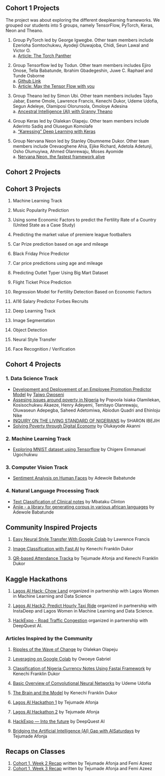## Cohort 1 Projects

The project was about exploring the different deeplearning frameworks. We grouped our students into 5 groups, namely TensorFlow, PyTorch, Keras, Neon and Theano.

1. Group PyTorch led by George Igwegbe. Other team members include Ezerioha Somtochukwu, Ayodeji Oluwajoba, Chidi, Seun Lawal and Victor O.\
a. [Article: The Torch Panther](https://medium.com/fbdevclagos/ai6-the-torch-panther-38a778ae8962?)

2. Group Tensorflow  led by Todun. Other team members includes Ejiro Onose, Tella Babatunde, Ibrahim Gbadegeshin, Juwe C. Raphael and Tunde Osborne \
 a. [Github Link](https://github.com/todun/deep-frameworks-explore/tree/master/tensorflow)\
 b. [Article: May the Tensor Flow with you](https://medium.com/ai-saturdays/aisaturdaylagos-may-the-tensor-flow-with-you-5cdcaad1ddc3)

3. Group Theano led by Simon Ubi. Other team members includes Tayo Jabar, Eseme Omole, Lawrence Francis, Kenechi Dukor, Udeme Udofia, Segun Adeleye, Olamiposi Olorunsola, Omoloye Adesina  \
a. [Ancestral Intelligence (AI) with Granny Theano](https://medium.com/ai-saturdays/aisaturdaylagos-ancestral-intelligence-ai-with-granny-theano-fc70ea2e6a7c)

4. Group Keras led by Olalekan Olapeju. Other team members include Aderinto Sadiq and Olusegun Komolafe\
a. [“Karessing” Deep Learning with Keras](https://medium.com/ai-saturdays/aisaturdaylagos-karessing-deep-learning-with-keras-1e9b96d2d013)

5. Group Nervana Neon led by Stanley Obumneme Dukor. Other team members include Orevaoghene Ahia, Ejike Richard, Adetola Adetunji, Osho Olumuyiwa, Ahmed Olanrewaju, Moses Ayomide\
a. [Nervana Neon, the fastest framework alive](https://medium.com/ai-saturdays/aisaturdaylagos-nervana-neon-the-fastest-framework-alive-77e69385ed78)


## Cohort 2 Projects

## Cohort 3 Projects

1. Machine Learning Track

1. Music Popularity Prediction
2.  Using some Economic Factors to predict the Fertility Rate of a Country (United State as a Case Study)
3. Predicting the market value of premiere league footballers
4. Car Prize prediction based on age and mileage
5. Black Friday Price Predictor
6. Car price predictions using age and mileage
7. Predicting Outlet Typer Using Big Mart Dataset
8. Flight Ticket Price Prediction
9. Regression Model for Fertility Detection Based on Economic Factors
10. AI16 Salary Predictor Forbes Recruits

2. Deep Learning Track

1. Image Segmentation
2. Object Detection
3. Neural Style Transfer
4. Face Recognition / Verification

## Cohort 4 Projects

### 1. Data Science Track
- [Development and Deployement of an Employee Promotion Predictor Model](http://promotion-model.herokuapp.com) by [Taiwo Owoseni](http://twitter.com/thayehas)
- [Assesing issues around poverty in Nigeria](https://github.com/popoolaio/Poverty-in-Nigeria) by Popoola Isiaka Olamilekan, Kosisochukwu Akaeze, Henry Adeyemi, Temitayo Olanrewaju, Oluwaseun Adepegba, Saheed Adetomiwa, Abiodun Quadri and Ehinloju Nike
- [INQUIRY ON THE LIVING STANDARD OF NIGERIANS](https://github.com/sharonibejih/AI-SATURDAY-PROJECT/blob/master/Project%20Analysis.ipynb) by SHARON IBEJIH
- [Solving Poverty through Digital Economy](https://github.com/kayodeakanni/Forthinkn) by Olukayode Akanni
### 2. Machine Learning Track
- [Exploring MNIST dataset using Tensorflow](https://github.com/Euchigere/Mnist-TensorFlow) by Chigere Emmanuel Ugochukwu
### 3. Computer Vision Track
- [Sentiment Analysis on Human Faces](http://github.com/Free-tek/Sentiment_Analysis_For_Human_Face) by Adewole Babatunde
### 4. Natural Language Processing Track
- [Text Classification of Clinical notes](http://github.com/itsclint/Dasha) by Mbataku Clinton
- [Anjie - a library for generating corpus in various african languages](http://github.com/Free-tek/Anjie_local_language_corpus_generator) by Adewole Babatunde

## Community Inspired Projects
1. [Easy Neural Style Transfer With Google Colab](https://medium.com/@lawrencedikeu/easy-neural-style-transfer-with-google-colab-a3264789d6ed) by Lawrence Francis

2. [Image Classification with Fast AI](https://medium.com/@kennydukor/image-classification-with-fast-ai-at-last-something-that-works-with-little-effort-56d3abe7c542) by Kenechi Franklin Dukor

3. [QR-based Attendance Tracka](http://#) by Tejumade Afonja and Kenechi Franklin Dukor

## Kaggle Hackathons
1. [Lagos AI Hack: Chow Land](https://www.kaggle.com/c/lagos-ai-hackathon) organized in partnership with Lagos Women in Machine Learning and Data Science 

2. [Lagos AI Hack2: Predict Hourly Taxi Ride](https://www.kaggle.com/c/lagosaihackathon) organized in partnership with InstaDeep and Lagos Women in Machine Learning and Data Science.  

3. [HackExpo -  Road Traffic Congestion](https://www.kaggle.com/c/hackexpo2018) organized in partnership with DeepQuest AI.


### Articles Inspired by the Community
1. [Ripples of the Wave of Change](https://medium.com/ai-saturdays/ripples-of-the-wave-of-change-95178e728d0b) by Olalekan Olapeju

2. [Leveraging on Google Colab](https://medium.com/ai-saturdays/aisaturdaylagos-leveraging-on-google-colab-313bab053603) by Owoeye Gabriel

3. [Classification of Nigeria Currency Notes Using Fastai Framework](https://medium.com/ai-saturdays/aisaturdaylagos-classification-of-nigeria-currency-notes-using-fastai-framework-2fdcedc174e0) by Kenechi Franklin Dukor

4. [Basic Overview of Convolutional Neural Networks](https://medium.com/dataseries/basic-overview-of-convolutional-neural-network-cnn-4fcc7dbb4f17?) by Udeme Udofia

5. [The Brain and the Model](https://medium.com/@kennydukor/the-brain-and-the-model-c82ff48f9867) by Kenechi Franklin Dukor

6. [Lagos AI Hackathon 1](https://medium.com/ai-saturdays/aisaturdaylagos-lagosaihack-8479b3f53169) by Tejumade Afonja

7. [Lagos AI Hackathon 2](https://medium.com/ai-saturdays-lagos-articles/lagos-ai-hackathon-lagosaihack-2nd-edition-d4258c662d51) by Tejumade Afonja

8. [HackExpo — Into the future](https://deepquestai.com/HackExpo/) by DeepQuest AI

9. [Bridging the Artificial Intelligence (AI) Gap with AISaturdays](https://medium.com/ai-saturdays/bridging-the-artificial-intelligence-ai-gaps-with-ai6-9a5cf0b910f8) by Tejumade Afonja


## Recaps on Classes
1. [Cohort 1, Week 2 Recap](https://medium.com/ai-saturdays/aisaturdaylagos-recap-on-week-2-8bf253802796) written by Tejumade Afonja and Femi Azeez
2. [Cohort 1, Week 3 Recap](https://medium.com/ai-saturdays/aisaturdaylagos-recap-on-week-3-b463396f2140) written by Tejumade Afonja and Femi Azeez
